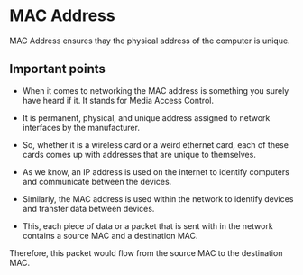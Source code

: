 # MAC Address

MAC Address ensures thay the  physical address of the computer is unique. <br>

## Important points

* When it comes to networking the MAC address is something you surely have heard if it. It stands for Media Access Control.

* It is permanent, physical, and unique address assigned to network interfaces by the manufacturer.

* So, whether it is a wireless card or a weird ethernet card, each of these cards comes up with addresses that are unique to themselves.

* As we know, an IP address is used on the internet to identify computers and communicate between the devices.

* Similarly, the MAC address is used within the network to identify devices and transfer data between devices.

* This, each piece of data or a packet that is sent with in the network contains a source MAC and a destination MAC.

Therefore, this packet would flow from the source MAC to the destination MAC.